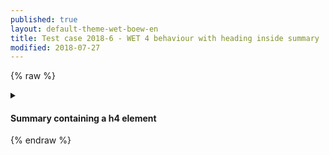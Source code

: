 ```yaml
---
published: true
layout: default-theme-wet-boew-en
title: Test case 2018-6 - WET 4 behaviour with heading inside summary
modified: 2018-07-27
---
```

{% raw %}
  <details>
    <summary><h4>Summary containing a h4 element</h4></summary>
    <p>
      Details body paragraph
    </p>
    Unwrapped text
    <div>Some content in a div with
      <a href="#">a link</a>
    </div>
    <details>
      <summary><h5>Nested summary containing h5 element</h5></summary>
      <p>
        Details body paragraph
      </p>
      Unwrapped text
      <div>Some content in a div with
        <a href="#">a link</a>
      </div>
    </details>
  </details>
{% endraw %}